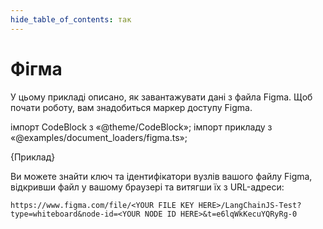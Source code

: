 ```yaml
---
hide_table_of_contents: так
---
```


# Фігма

У цьому прикладі описано, як завантажувати дані з файла Figma. Щоб почати роботу, вам знадобиться маркер доступу Figma.

імпорт CodeBlock з «@theme/CodeBlock»; імпорт прикладу з «@examples/document_loaders/figma.ts»;

<CodeBlock language="typescript">{Приклад}</CodeBlock>

Ви можете знайти ключ та ідентифікатори вузлів вашого файлу Figma, відкривши файл у вашому браузері та витягши їх з URL-адреси:


```
https://www.figma.com/file/<YOUR FILE KEY HERE>/LangChainJS-Test?type=whiteboard&node-id=<YOUR NODE ID HERE>&t=e6lqWkKecuYQRyRg-0
```
